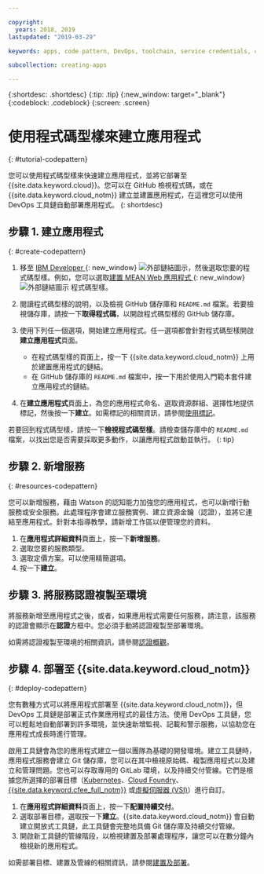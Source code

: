 ```yaml
---

copyright:
  years: 2018, 2019
lastupdated: "2019-03-29"

keywords: apps, code pattern, DevOps, toolchain, service credentials, create app code pattern, app pattern

subcollection: creating-apps

---
```


{:shortdesc: .shortdesc}
{:tip: .tip}
{:new_window: target="_blank"}
{:codeblock: .codeblock}
{:screen: .screen}

# 使用程式碼型樣來建立應用程式
{: #tutorial-codepattern}

您可以使用程式碼型樣來快速建立應用程式，並將它部署至 {{site.data.keyword.cloud}}。您可以在 GitHub 檢視程式碼，或在 {{site.data.keyword.cloud_notm}} 建立並建置應用程式，在這裡您可以使用 DevOps 工具鏈自動部署應用程式。
{: shortdesc}

## 步驟 1. 建立應用程式
{: #create-codepattern}

1. 移至 [IBM Developer ](https://developer.ibm.com/patterns/){: new_window} ![外部鏈結圖示](../../icons/launch-glyph.svg "外部鏈結圖示")，然後選取您要的程式碼型樣。例如，您可以選取[建置 MEAN Web 應用程式 ](https://developer.ibm.com/patterns/build-a-mean-web-app/){: new_window} ![外部鏈結圖示](../../icons/launch-glyph.svg "外部鏈結圖示") 程式碼型樣。

2. 閱讀程式碼型樣的說明，以及檢視 GitHub 儲存庫和 `README.md` 檔案。若要檢視儲存庫，請按一下**取得程式碼**，以開啟程式碼型樣的 GitHub 儲存庫。

3. 使用下列任一個選項，開始建立應用程式。任一選項都會針對程式碼型樣開啟**建立應用程式**頁面。
    * 在程式碼型樣的頁面上，按一下 {{site.data.keyword.cloud_notm}} 上用於建置應用程式的鏈結。 
    * 在 GitHub 儲存庫的 `README.md` 檔案中，按一下用於使用入門範本套件建立應用程式的鏈結。 

4. 在**建立應用程式**頁面上，為您的應用程式命名、選取資源群組、選擇性地提供標記，然後按一下**建立**。如需標記的相關資訊，請參閱[使用標記](/docs/resources?topic=resources-tag)。

  若要回到程式碼型樣，請按一下**檢視程式碼型樣**。請檢查儲存庫中的 `README.md` 檔案，以找出您是否需要採取更多動作，以讓應用程式啟動並執行。
  {: tip}

## 步驟 2. 新增服務
{: #resources-codepattern}

您可以新增服務，藉由 Watson 的認知能力加強您的應用程式，也可以新增行動服務或安全服務。此處理程序會建立服務實例、建立資源金鑰（認證），並將它連結至應用程式。針對本指導教學，請新增工作區以便管理您的資料。

1. 在**應用程式詳細資料**頁面上，按一下**新增服務**。
2. 選取您要的服務類型。 
3. 選取定價方案。可以使用精簡選項。
4. 按一下**建立**。

## 步驟 3. 將服務認證複製至環境

將服務新增至應用程式之後，或者，如果應用程式需要任何服務，請注意，該服務的認證會顯示在**認證**方框中。您必須手動將認證複製至部署環境。

如需將認證複製至環境的相關資訊，請參閱[認證概觀](/docs/apps?topic=creating-apps-credentials_overview#credentials_overview)。

## 步驟 4. 部署至 {{site.data.keyword.cloud_notm}}
{: #deploy-codepattern}

您有數種方式可以將應用程式部署至 {{site.data.keyword.cloud_notm}}，但 DevOps 工具鏈是部署正式作業應用程式的最佳方法。使用 DevOps 工具鏈，您可以輕鬆地自動部署到許多環境，並快速新增監視、記載和警示服務，以協助您在應用程式成長時進行管理。

啟用工具鏈會為您的應用程式建立一個以團隊為基礎的開發環境。建立工具鏈時，應用程式服務會建立 Git 儲存庫，您可以在其中檢視原始碼、複製應用程式以及建立和管理問題。您也可以存取專用的 GitLab 環境，以及持續交付管線。它們是根據您所選擇的部署目標（[Kubernetes](/docs/containers?topic=containers-getting-started)、[Cloud Foundry](/docs/cloud-foundry-public?topic=cloud-foundry-public-about-cf)、[{{site.data.keyword.cfee_full_notm}}](/docs/cloud-foundry?topic=cloud-foundry-about) 或[虛擬伺服器 (VSI)](/docs/vsi?topic=virtual-servers-getting-started-with-virtual-servers)）進行自訂。

1. 在**應用程式詳細資料**頁面上，按一下**配置持續交付**。
2. 選取部署目標，選取按一下**建立**。{{site.data.keyword.cloud_notm}} 會自動建立開放式工具鏈，此工具鏈會完整地具備 Git 儲存庫及持續交付管線。
3. 開啟新工具鏈的管線階段，以檢視建置及部署處理程序，讓您可以在數分鐘內檢視新的應用程式。

如需部署目標、建置及管線的相關資訊，請參閱[建置及部署](/docs/services/ContinuousDelivery?topic=ContinuousDelivery-deliverypipeline_build_deploy)。
